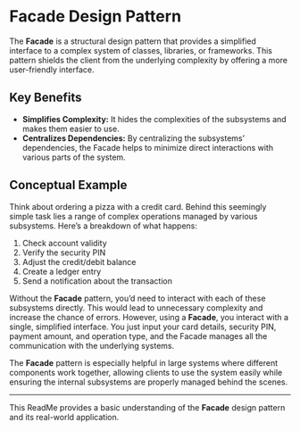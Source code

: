 # Facade Design Pattern

The **Facade** is a structural design pattern that provides a simplified interface to a complex system of classes, libraries, or frameworks. This pattern shields the client from the underlying complexity by offering a more user-friendly interface.

## Key Benefits

- **Simplifies Complexity:** It hides the complexities of the subsystems and makes them easier to use.
- **Centralizes Dependencies:** By centralizing the subsystems’ dependencies, the Facade helps to minimize direct interactions with various parts of the system.

## Conceptual Example

Think about ordering a pizza with a credit card. Behind this seemingly simple task lies a range of complex operations managed by various subsystems. Here’s a breakdown of what happens:

1. Check account validity
2. Verify the security PIN
3. Adjust the credit/debit balance
4. Create a ledger entry
5. Send a notification about the transaction

Without the **Facade** pattern, you’d need to interact with each of these subsystems directly. This would lead to unnecessary complexity and increase the chance of errors. However, using a **Facade**, you interact with a single, simplified interface. You just input your card details, security PIN, payment amount, and operation type, and the Facade manages all the communication with the underlying systems.

The **Facade** pattern is especially helpful in large systems where different components work together, allowing clients to use the system easily while ensuring the internal subsystems are properly managed behind the scenes.

---

This ReadMe provides a basic understanding of the **Facade** design pattern and its real-world application.
